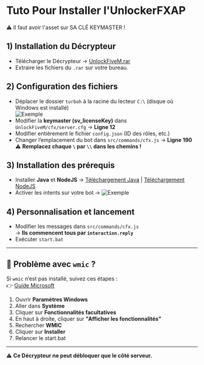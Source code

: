 # Tuto Pour Installer l'UnlockerFXAP
⚠️ Il faut avoir l'asset sur SA CLÉ KEYMASTER !


## 1) Installation du Décrypteur
- Télécharger le Décrypteur → [UnlockFiveM.rar](https://github.com/o-lumix/UnlockFiveM/releases/latest/download/UnlockFiveM.rar)
- Extraire les fichiers du `.rar` sur votre bureau.

## 2) Configuration des fichiers
- Déplacer le dossier `turboh` à la racine du lecteur `C:\` (disque où Windows est installé)  
   ![Exemple](https://i.postimg.cc/L43L5yq3/image.png)
- Modifier la **keymaster (sv_licenseKey)** dans `UnlockFiveM/cfx/server.cfg` → **Ligne 12**  
- Modifier entièrement le fichier `config.json` (ID des rôles, etc.)
- Changer l’emplacement du bot dans `src/commands/cfx.js` → **Ligne 190**  
  ⚠️ **Remplacez chaque `\` par `\\` dans les chemins !**

## 3) Installation des prérequis
- Installer **Java** et **NodeJS** → [Téléchargement Java](https://www.java.com/fr/download/) | [Téléchargement NodeJS](https://nodejs.org/fr)
- Activer les intents sur votre bot → ![Exemple](https://i.postimg.cc/Mp30QYTn/image.png)

## 4) Personnalisation et lancement
- Modifier les messages dans `src/commands/cfx.js`  
  → **Ils commencent tous par `interaction.reply`**  
- Exécuter `start.bat`

---

## 🚨 Problème avec `wmic` ?
Si `wmic` n’est pas installé, suivez ces étapes :  
👉 [Guide Microsoft](https://techcommunity.microsoft.com/blog/windows-itpro-blog/how-to-install-wmic-feature-on-demand-on-windows-11/4189530)

1) Ouvrir **Paramètres Windows**
2) Aller dans **Système**
3) Cliquer sur **Fonctionnalités facultatives**
4) En haut à droite, cliquer sur **"Afficher les fonctionnalités"**
5) Rechercher **WMIC**
6) Cliquer sur **Installer**
7) Relancer le start.bat

---

⚠️ **Ce Décrypteur ne peut débloquer que le côté serveur.**
